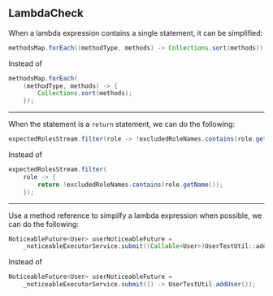 ## LambdaCheck

When a lambda expression contains a single statement, it can be simplified:

```java
methodsMap.forEach((methodType, methods) -> Collections.sort(methods));
```

Instead of

```java
methodsMap.forEach(
    (methodType, methods) -> {
        Collections.sort(methods);
    });
```
___

When the statement is a `return` statement, we can do the following:

```java
expectedRolesStream.filter(role -> !excludedRoleNames.contains(role.getName()));
```

Instead of

```java
expectedRolesStream.filter(
    role -> {
        return !excludedRoleNames.contains(role.getName());
    });
```

___

Use a method reference to simpilfy a lambda expression when possible, we can do the following:

```java
NoticeableFuture<User> userNoticeableFuture =
	_noticeableExecutorService.submit((Callable<User>)UserTestUtil::addUser);
```

Instead of

```java
NoticeableFuture<User> userNoticeableFuture =
	_noticeableExecutorService.submit(() -> UserTestUtil.addUser());
```
